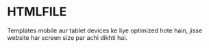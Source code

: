 # HTMLFILE
 Templates mobile aur tablet devices ke liye optimized hote hain, jisse website har screen size par achi dikhti hai.
